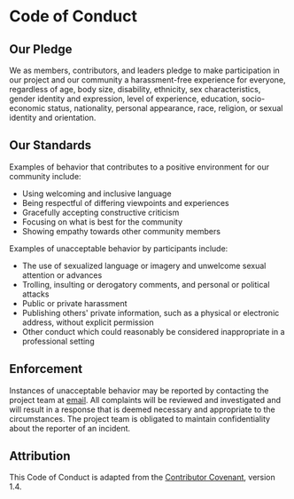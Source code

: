 # Code of Conduct

## Our Pledge
We as members, contributors, and leaders pledge to make participation in our project and our community a harassment-free experience for everyone, regardless of age, body size, disability, ethnicity, sex characteristics, gender identity and expression, level of experience, education, socio-economic status, nationality, personal appearance, race, religion, or sexual identity and orientation.

## Our Standards
Examples of behavior that contributes to a positive environment for our community include:
- Using welcoming and inclusive language
- Being respectful of differing viewpoints and experiences
- Gracefully accepting constructive criticism
- Focusing on what is best for the community
- Showing empathy towards other community members

Examples of unacceptable behavior by participants include:
- The use of sexualized language or imagery and unwelcome sexual attention or advances
- Trolling, insulting or derogatory comments, and personal or political attacks
- Public or private harassment
- Publishing others' private information, such as a physical or electronic address, without explicit permission
- Other conduct which could reasonably be considered inappropriate in a professional setting

## Enforcement
Instances of unacceptable behavior may be reported by contacting the project team at [email](mailto:contact@agiletoolbox.org). All complaints will be reviewed and investigated and will result in a response that is deemed necessary and appropriate to the circumstances. The project team is obligated to maintain confidentiality about the reporter of an incident.

## Attribution
This Code of Conduct is adapted from the [Contributor Covenant](https://www.contributor-covenant.org/), version 1.4.